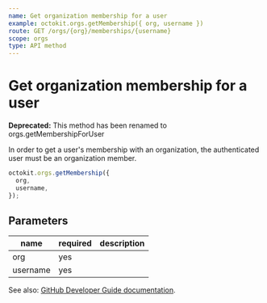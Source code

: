 ```yaml
---
name: Get organization membership for a user
example: octokit.orgs.getMembership({ org, username })
route: GET /orgs/{org}/memberships/{username}
scope: orgs
type: API method
---
```


# Get organization membership for a user

**Deprecated:** This method has been renamed to orgs.getMembershipForUser

In order to get a user's membership with an organization, the authenticated user must be an organization member.

```js
octokit.orgs.getMembership({
  org,
  username,
});
```

## Parameters

<table>
  <thead>
    <tr>
      <th>name</th>
      <th>required</th>
      <th>description</th>
    </tr>
  </thead>
  <tbody>
    <tr><td>org</td><td>yes</td><td>

</td></tr>
<tr><td>username</td><td>yes</td><td>

</td></tr>
  </tbody>
</table>

See also: [GitHub Developer Guide documentation](https://developer.github.com/v3/orgs/members/#get-organization-membership-for-a-user).
